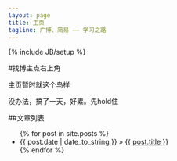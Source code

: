 ```yaml
---
layout: page
title: 主页
tagline: 广博、简易 —— 学习之路
---
```

{% include JB/setup %}

#找博主点右上角

主页暂时就这个鸟样

没办法，搞了一天，好累。先hold住

##文章列表
<ul class="posts">
  {% for post in site.posts %}
    <li><span>{{ post.date | date_to_string }}</span> &raquo; <a href="{{ BASE_PATH }}{{ post.url }}">{{ post.title }}</a></li>
  {% endfor %}
</ul>
